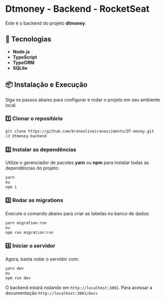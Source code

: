 # Dtmoney - Backend - RocketSeat

Este é o backend do projeto **dtmoney**.

## 🚀 Tecnologias

- **Node.js**
- **TypeScript**
- **TypeORM**
- **SQLite**

## 📦 Instalação e Execução

Siga os passos abaixo para configurar e rodar o projeto em seu ambiente local.

### 1️⃣ Clonar o repositório

```sh
git clone https://github.com/brenooliveiranascimento/DT-money.git
cd dtmoney-backend
```

### 2️⃣ Instalar as dependências

Utilize o gerenciador de pacotes **yarn** ou **npm** para instalar todas as dependências do projeto:

```sh
yarn
ou
npm i
```

### 3️⃣ Rodar as migrations

Execute o comando abaixo para criar as tabelas no banco de dados:

```sh
yarn migration:run
ou
npm run migration:run
```

### 4️⃣ Iniciar o servidor

Agora, basta rodar o servidor com:

```sh
yarn dev
ou
npm run dev
```

O backend estará rodando em `http://localhost:3001`.
Para acessar a documentação `http://localhost:3001/docs`
